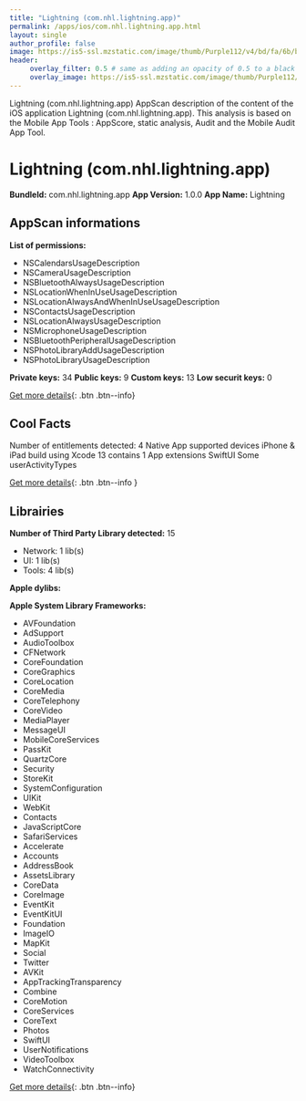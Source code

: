 ```yaml
---
title: "Lightning (com.nhl.lightning.app)"
permalink: /apps/ios/com.nhl.lightning.app.html
layout: single
author_profile: false
image: https://is5-ssl.mzstatic.com/image/thumb/Purple112/v4/bd/fa/6b/bdfa6b5e-1483-a306-740f-45a81d689b09/AppIcon-1x_U007emarketing-0-7-0-85-220.png/512x512bb.jpg
header: 
     overlay_filter: 0.5 # same as adding an opacity of 0.5 to a black background
     overlay_image: https://is5-ssl.mzstatic.com/image/thumb/Purple112/v4/bd/fa/6b/bdfa6b5e-1483-a306-740f-45a81d689b09/AppIcon-1x_U007emarketing-0-7-0-85-220.png/512x512bb.jpg
---
```

Lightning (com.nhl.lightning.app) AppScan description of the content of the iOS application Lightning (com.nhl.lightning.app). This analysis is based on the Mobile App Tools : AppScore, static analysis, Audit and the Mobile Audit App Tool.

# Lightning (com.nhl.lightning.app)

**BundleId:** com.nhl.lightning.app
**App Version:** 1.0.0
**App Name:** Lightning


## AppScan informations 

**List of permissions:** 
- NSCalendarsUsageDescription
- NSCameraUsageDescription
- NSBluetoothAlwaysUsageDescription
- NSLocationWhenInUseUsageDescription
- NSLocationAlwaysAndWhenInUseUsageDescription
- NSContactsUsageDescription
- NSLocationAlwaysUsageDescription
- NSMicrophoneUsageDescription
- NSBluetoothPeripheralUsageDescription
- NSPhotoLibraryAddUsageDescription
- NSPhotoLibraryUsageDescription
  
  
**Private keys:** 34
**Public keys:** 9
**Custom keys:** 13
**Low securit keys:** 0
  
[Get more details](/pricing.html){: .btn .btn--info}

## Cool Facts

Number of entitlements detected: 4
Native App
supported devices iPhone & iPad
build using Xcode 13
contains 1 App extensions
SwiftUI
Some userActivityTypes
  
[Get more details](/pricing.html){: .btn .btn--info }

## Librairies 
**Number of Third Party Library detected:** 15
- Network: 1 lib(s)
- UI: 1 lib(s)
- Tools: 4 lib(s)


**Apple dylibs:**


**Apple System Library Frameworks:**
- AVFoundation
- AdSupport
- AudioToolbox
- CFNetwork
- CoreFoundation
- CoreGraphics
- CoreLocation
- CoreMedia
- CoreTelephony
- CoreVideo
- MediaPlayer
- MessageUI
- MobileCoreServices
- PassKit
- QuartzCore
- Security
- StoreKit
- SystemConfiguration
- UIKit
- WebKit
- Contacts
- JavaScriptCore
- SafariServices
- Accelerate
- Accounts
- AddressBook
- AssetsLibrary
- CoreData
- CoreImage
- EventKit
- EventKitUI
- Foundation
- ImageIO
- MapKit
- Social
- Twitter
- AVKit
- AppTrackingTransparency
- Combine
- CoreMotion
- CoreServices
- CoreText
- Photos
- SwiftUI
- UserNotifications
- VideoToolbox
- WatchConnectivity


  
[Get more details](/pricing.html){: .btn .btn--info}

